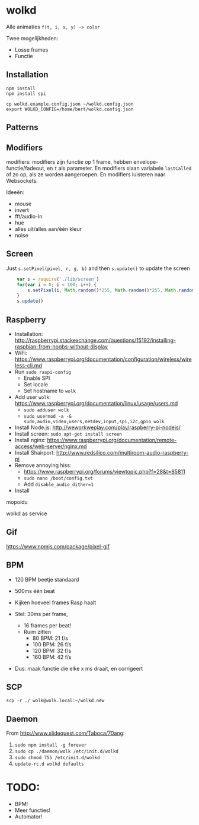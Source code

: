 # wolkd

Alle animaties `f(t, i, x, y) -> color`

Twee mogelijkheden:

  - Losse frames
  - Functie

## Installation

    npm install
    npm install spi

    cp wolkd.example.config.json ~/wolkd.config.json
    export WOLKD_CONFIG=/home/bert/wolkd.config.json


## Patterns

## Modifiers

modifiers: modifiers zijn functie op 1 frame, hebben envelope-functie/fadeout, en `t` als parameter. En modifiers slaan variabele `lastCalled` of zo op, als ze worden aangeroepen. En modifiers luisteren naar Websockets.

Ideeën:
  - mouse
  - invert
  - fft/audio-in
  - hue
  - alles uit/alles aan/één kleur
  - noise

## Screen

Just `s.setPixel(pixel, r, g, b)` and then `s.update()` to update the screen

```js
  	var s = require('./lib/screen')
  	for(var i = 0; i < 100; i++) {
  		s.setPixel(i, Math.random()*255, Math.random()*255, Math.random()*255)
  	}
  	s.update()
```

## Raspberry

- Installation: http://raspberrypi.stackexchange.com/questions/15192/installing-raspbian-from-noobs-without-display
- WiFi: https://www.raspberrypi.org/documentation/configuration/wireless/wireless-cli.md
- Run `sudo raspi-config`
  - Enable SPI
  - Set locale
  - Set hostname to `wolk`
- Add user `wolk`: https://www.raspberrypi.org/documentation/linux/usage/users.md
  - `sudo adduser wolk`
  - `sudo usermod -a -G sudo,audio,video,users,netdev,input,spi,i2c,gpio wolk`
- Install Node.js: http://weworkweplay.com/play/raspberry-pi-nodejs/
- Install screen: `sudo apt-get install screen`
- Install nginx: https://www.raspberrypi.org/documentation/remote-access/web-server/nginx.md
- Install Shairport: http://www.redsilico.com/multiroom-audio-raspberry-pi
- Remove annoying hiss:
  - https://www.raspberrypi.org/forums/viewtopic.php?f=28&t=85811
  - `sudo nano /boot/config.txt`
  - Add `disable_audio_dither=1`
- Install

mopoidu

wolkd as service

## Gif

https://www.npmjs.com/package/pixel-gif

## BPM

- 120 BPM beetje standaard
- 500ms één beat
- Kijken hoeveel frames Rasp haalt
- Stel: 30ms per frame,
  - 16 frames per beat!
  - Ruim zitten
    - 80 BPM: 21 f/s
    - 100 BPM: 26 f/s
    - 120 BPM: 32 f/s
    - 160 BPM: 42 f/s

- Dus: maak functie die elke x ms draait, en corrigeert

## SCP

    scp -r ./ wolk@wolk.local:~/wolkd.new

## Daemon

  From http://www.slidequest.com/Taboca/70ang:

  1. `sudo npm install -g forever`
  2. `sudo cp ./daemon/wolk /etc/init.d/wolkd`
  3. `sudo chmod 755 /etc/init.d/wolkd`
  4. `update-rc.d wolkd defaults`

# TODO:

- BPM!
- Meer functies!
- Automator!


